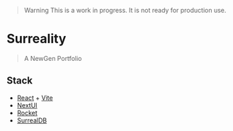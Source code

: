 > Warning
> This is a work in progress. It is not ready for production use.

# Surreality

> A NewGen Portfolio

## Stack

+ [React](https://reactjs.org/) + [Vite](https://vitejs.dev/)
+ [NextUI](https://nextui.org/)
+ [Rocket](https://rocket.rs/)
+ [SurrealDB](https://surrealdb.com/)
